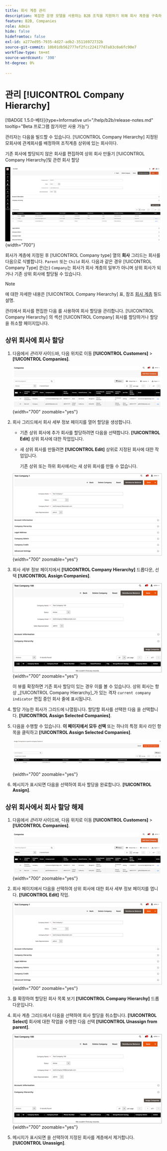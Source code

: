 ```yaml
---
title: 회사 계층 관리
description: 복잡한 운영 모델을 사용하는 B2B 조직을 지원하기 위해 회사 계층을 구축하고 관리합니다.
feature: B2B, Companies
role: Admin
hide: false
hidefromtoc: false
exl-id: a277ed95-7935-4d27-adb2-35116972732b
source-git-commit: 10b01db562777ef2fcc224177d7a83c0a6fc90e7
workflow-type: tm+mt
source-wordcount: '398'
ht-degree: 0%

---
```


# 관리 [!UICONTROL Company Hierarchy]

[!BADGE 1.5.0-베타]{type=Informative url="/help/b2b/release-notes.md" tooltip="Beta 프로그램 참가자만 사용 가능"}

관리자는 다음을 빌드할 수 있습니다. [!UICONTROL Company Hierarchy] 지정된 모회사에 관계회사를 배정하여 조직계층 상위에 있는 회사이다.

기존 회사에 할당되지 않은 회사를 편집하여 상위 회사 만들기 [!UICONTROL Company Hierarchy]및 관련 회사 할당

![회사 계층 구조 표](./assets/company-detail-view.png){width="700"}

회사가 계층에 지정된 후 [!UICONTROL Company type] 열의 **회사** 그리드는 회사를 다음으로 식별합니다. `Parent` 또는  `Child` 회사.  다음과 같은 경우 [!UICONTROL Company Type] 은(는) `Company`는 회사가 회사 계층의 일부가 아니며 상위 회사가 되거나 기존 상위 회사에 할당될 수 있습니다.

>[!NOTE]
>
>에 대한 자세한 내용은 [!UICONTROL Company Hierarchy] 표, 참조 [회사 계층](account-company-create.md#company-hierarchy) 필드 설명.

관리에서 회사를 편집한 다음 를 사용하여 회사 할당을 관리합니다. [!UICONTROL Company Hierarchy] 의 섹션 [!UICONTROL Company] 회사를 할당하거나 할당을 취소할 페이지입니다.

## 상위 회사에 회사 할당

1. 다음에서 _관리자_ 사이드바, 다음 위치로 이동 **[!UICONTROL Customers]** > **[!UICONTROL Companies]**.

   ![회사 그리드](./assets/companies-grid-view.png){width="700" zoomable="yes"}

1. 회사 그리드에서 회사 세부 정보 페이지를 열어 할당을 생성합니다.

   - 기존 상위 회사에 추가 회사를 할당하려면 다음을 선택합니다. **[!UICONTROL Edit]** 상위 회사에 대한 작업입니다.
   - 새 상위 회사를 만들려면 **[!UICONTROL Edit]** 상위로 지정된 회사에 대한 작업입니다.

     기존 상위 또는 하위 회사에서는 새 상위 회사를 만들 수 없습니다.

   ![새 회사](./assets/company-update.png){width="700" zoomable="yes"}

1. 회사 세부 정보 페이지에서 **[!UICONTROL Company Hierarchy]** 드롭다운, 선택 **[!UICONTROL Assign Companies]**.

   ![새 회사](./assets/company-hierarchy-grid.png){width="700" zoomable="yes"}

   이 뷰를 확장하면 기존 회사 할당이 있는 경우 이를 볼 수 있습니다. 상위 회사는 항상 _[!UICONTROL Company Hierarchy]_가 있는 격자 `current company indicator` 편집 중인 회사 줄에 표시됩니다.

1. 할당 가능한 회사가 그리드에 나열됩니다. 할당할 회사를 선택한 다음 을 선택합니다. **[!UICONTROL Assign Selected Companies]**.

1. 다음을 수행할 수 있습니다. **이 페이지에서 모두 선택** 또는 하나의 특정 회사 라인 항목을 클릭하고 **[!UICONTROL Assign Selected Companies]**.

   ![새 회사](./assets/assign-selected-companies.png){width="700" zoomable="yes"}

1. 메시지가 표시되면 다음을 선택하여 회사 할당을 완료합니다. **[!UICONTROL Assign]**.

## 상위 회사에서 회사 할당 해제

1. 다음에서 _관리자_ 사이드바, 다음 위치로 이동 **[!UICONTROL Customers]** > **[!UICONTROL Companies]**.

   ![회사 그리드](./assets/companies-grid-view.png){width="700" zoomable="yes"}

1. 회사 페이지에서 다음을 선택하여 상위 회사에 대한 회사 세부 정보 페이지를 엽니다. **[!UICONTROL Edit]** 작업.

   ![새 회사](./assets/company-update.png){width="700" zoomable="yes"}

1. 를 확장하여 할당된 회사 목록 보기 **[!UICONTROL Company Hierarchy]** 드롭다운입니다.

1. 회사 계층 그리드에서 다음을 선택하여 회사 할당을 취소합니다. **[!UICONTROL Select]** 회사에 대한 작업을 수행한 다음 선택 **[!UICONTROL Unassign from parent]**.

   ![새 회사](./assets/company-hierarchy-grid.png){width="700" zoomable="yes"}

1. 메시지가 표시되면 을 선택하여 지정된 회사를 계층에서 제거합니다. **[!UICONTROL Unassign]**.
